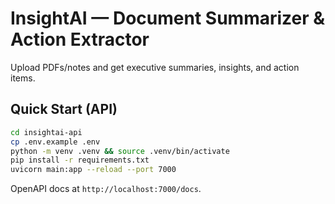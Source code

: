 # InsightAI — Document Summarizer & Action Extractor

Upload PDFs/notes and get executive summaries, insights, and action items.

## Quick Start (API)
```bash
cd insightai-api
cp .env.example .env
python -m venv .venv && source .venv/bin/activate
pip install -r requirements.txt
uvicorn main:app --reload --port 7000
```
OpenAPI docs at `http://localhost:7000/docs`.
